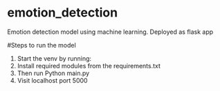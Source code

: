 # emotion_detection
Emotion detection model using machine learning. Deployed as flask app

#Steps to run the model
1. Start the venv by running:
2. Install required modules from the requirements.txt
3. Then run Python main.py
4. Visit localhost port 5000
